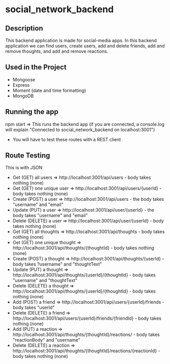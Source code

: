 # social_network_backend

## Description
This backend application is made for social-media apps. In this backend application we can find users, create users, add and delete friends, add and remove thoughts, and add and remove reactions.

## Used in the Project
* Mongoose
* Express
* Moment (date and time formatting)
* MongoDB

## Running the app
npm start => This runs the backend app (if you are connected, a console.log will explain "Connected to social_network_backend on localhost:3001")
* You will have to test these routes with a REST client

## Route Testing
This is with JSON
* Get (GET) all users => http://localhost:3001/api/users - body takes nothing (none)
* Get (GET) one unique user => http://localhost:3001/api/users/{userId} - body takes nothing (none)
* Create (POST) a user => http://localhost:3001/api/users - the body takes "username" and "email"
* Update (PUT) a user => http://localhost:3001/api/user/{userId} - the body takes "username" and "email"
* Delete (DELETE) a user => http://localhost:3001/api/user/{userId} - body takes nothing (none)
* Get (GET) all thoughts => http://localhost:3001/api/thoughts - body takes nothing (none)
* Get (GET) one unique thought => http://localhost:3001/api/thoughts/{thoughtId} - body takes nothing (none)
* Create (POST) a thought => http://localhost:3001/api/thoughts/{userId} - body takes ?username" and "thoughtText"
* Update (PUT) a thought => http://localhost:3001/api/thoughts/{userId}/{thoughtId} - body takes "username" and "thoughtText"
* Delete (DELETE) a thought => http://localhost:3001/api/thoughts/{userId}/{thoughtId} - body takes nothing (none)
* Add (POST) a friend => http://localhost:3001/api/users/{userId}/friends - body takes "userId"
* Delete (DELETE) a friend => http://localhost:3001/api/users/{userId}/friends/{friendId} - body takes nothing (none)
* Add (PUT) a reaction => http://localhost:3001/api/thoughts/{thoughtId}/reactions/ - body takes "reactionBody" and "username"
* Delete (DELETE) a reaction => http://localhost:3001/api/thoughts/{thoughtId}/reactions/{reactionId} - body takes nothing (none)
